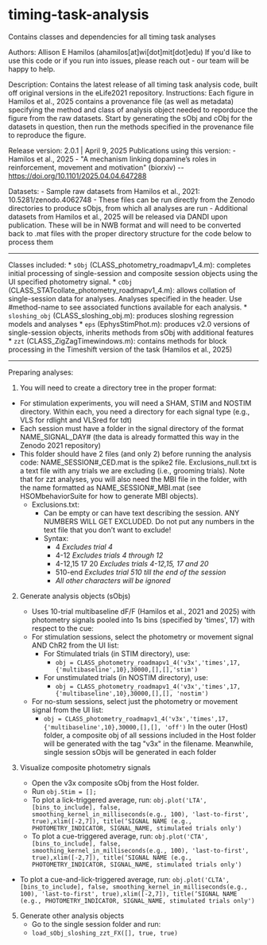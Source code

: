 # timing-task-analysis
Contains classes and dependencies for all timing task analyses

Authors: Allison E Hamilos (ahamilos[at]wi[dot]mit[dot]edu)
If you'd like to use this code or if you run into issues, please reach out - our team will be happy to help.

Description: Contains the latest release of all timing task analysis code, built off original versions in the eLife2021 repository.
Instructions: Each figure in Hamilos et al., 2025 contains a provenance file (as well as metadata) specifying the method and class of analysis object needed to reporduce the figure from the raw datasets. Start by generating the sObj and cObj for the datasets in question, then run the methods specified in the provenance file to reproduce the figure.

Release version: 2.0.1 | April 9, 2025
Publications using this version: 
    - Hamilos et al., 2025 - "A mechanism linking dopamine’s roles in reinforcement, movement and motivation" (biorxiv) -- https://doi.org/10.1101/2025.04.04.647288

Datasets:
    - Sample raw datasets from Hamilos et al., 2021: 10.5281/zenodo.4062748
        - These files can be run directly from the Zenodo directories to produce sObjs, from which all analyses are run
    - Additional datasets from Hamilos et al., 2025 will be released via DANDI upon publication. These will be in NWB format and will need to be converted back to .mat files with the proper directory structure for the code below to process them

---
Classes included:
    * ```sObj``` (CLASS_photometry_roadmapv1_4.m): completes initial processing of single-session and composite session objects using the UI specified photometry signal.
    * ```cObj``` (CLASS_STATcollate_photometry_roadmapv1_4.m): allows collation of single-session data for analyses. Analyses specified in the header. Use #method-name to see associated functions available for each analysis.
    *   ```sloshing_obj``` (CLASS_sloshing_obj.m): produces sloshing regression models and analyses
    *   ```eps``` (EphysStimPhot.m): produces v2.0 versions of single-session objects, inherits methods from sObj with additional features
    * ```zzt``` (CLASS_ZigZagTimewindows.m): contains methods for block processing in the Timeshift version of the task (Hamilos et al., 2025)

---
Preparing analyses:
1. You will need to create a directory tree in the proper format:
  - For stimulation experiments, you will need a SHAM, STIM and NOSTIM directory. Within each, you need a directory for each signal type (e.g., VLS for rdlight and VLSred for tdt)
  - Each session must have a folder in the signal directory of the format NAME_SIGNAL_DAY# (the data is already formatted this way in the Zenodo 2021 repository)
  - This folder should have 2 files (and only 2) before running the analysis code: NAME_SESSION#_CED.mat is the spike2 file. Exclusions_null.txt is a text file with any trials we are excluding (i.e., grooming trials). Note that for zzt analyses, you will also need the MBI file in the folder, with the name formatted as NAME_SESSION#_MBI.mat (see HSOMbehaviorSuite for how to generate MBI objects).
      - Exclusions.txt:
        -  Can be empty or can have text describing the session. ANY NUMBERS WILL GET EXCLUDED. Do not put any numbers in the text file that you don’t want to exclude!
        - Syntax:
          - 4       *Excludes trial 4*
          - 4-12       *Excludes trials 4 through 12*
          - 4-12,15 17	20     *Excludes trials 4-12,15, 17 and 20*
          - 510-end    *Excludes trial 510 till the end of the session*
          - *All other characters will be ignored*

2. Generate analysis objects (sObjs)
   - Uses 10-trial multibaseline dF/F (Hamilos et al., 2021 and 2025) with photometry signals pooled into 1s bins (specified by 'times', 17) with respect to the cue:
    - For stimulation sessions, select the photometry or movement signal AND ChR2 from the UI list:
      - For Stimulated trials (in STIM directory), use:
        -  ```obj = CLASS_photometry_roadmapv1_4('v3x','times',17,{'multibaseline',10},30000,[],[],'stim')```
      - For unstimulated trials (in NOSTIM directory), use:
          -  ```obj = CLASS_photometry_roadmapv1_4('v3x','times',17,{'multibaseline',10},30000,[],[], 'nostim')```
    -  For no-stum sessions, select just the photometry or movement signal from the UI list:
          -  ```obj = CLASS_photometry_roadmapv1_4('v3x','times',17,{'multibaseline',10},30000,[],[], 'off')```
    In the outer (Host) folder, a composite obj of all sessions included in the Host folder will be generated with the tag "v3x" in the filename. Meanwhile, single session sObjs will be generated in each folder

4. Visualize composite photometry signals
   - Open the v3x composite sObj from the Host folder.
   - Run ```obj.Stim = [];```
   - To plot a lick-triggered average, run:
       ```obj.plot('LTA', [bins_to_include], false, smoothing_kernel_in_milliseconds(e.g., 100), 'last-to-first', true),xlim([-2,7]), title(‘SIGNAL NAME (e.g., PHOTOMETRY_INDICATOR, SIGNAL_NAME, stimulated trials only')```
    - To plot a cue-triggered average, run:
       ```obj.plot('CTA', [bins_to_include], false, smoothing_kernel_in_milliseconds(e.g., 100), 'last-to-first', true),xlim([-2,7]), title(‘SIGNAL NAME (e.g., PHOTOMETRY_INDICATOR, SIGNAL_NAME, stimulated trials only')```
  - To plot a cue-and-lick-triggered average, run:
   ```obj.plot('CLTA', [bins_to_include], false, smoothing_kernel_in_milliseconds(e.g., 100), 'last-to-first', true),xlim([-2,7]), title(‘SIGNAL NAME (e.g., PHOTOMETRY_INDICATOR, SIGNAL_NAME, stimulated trials only')```

5. Generate other analysis objects
    - Go to the single session folder and run:
    - ```load_sObj_sloshing_zzt_FX([], true, true)```




